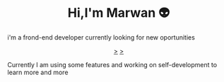 <h1 align="center"> Hi,I'm Marwan 👽</h1>
<p align="ceter">i'm a frond-end developer  currently looking for new oportunities
<br>
<p align="center"> 
<a href="https://www.linkedin.com/in/maro-khlifa-1172b124a/",   <i class="fa-brands fa-linkedin-in"></i>></a>
<a href="https://www.facebook.com/maro.khlifa.9/",        <i class="fa-brands fa-facebook">></i></a>
<a href="https://www.instagram.com/marokhlifa/"><i class="fa-brands fa-instagram"></i></a>
</p>
Currently I am using some features and working on self-development to learn more and more <br>
<p align="ceter"><i class="fa-brands fa-html5"></i><i class="fa-brands fa-js"></i><i class="fa-brands fa-css3-alt"></i><i class="fa-brands fa-bootstrap"></i><i class="fa-brands fa-wordpress"></i></p> 



